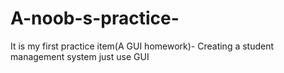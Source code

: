 # A-noob-s-practice-
It is my first practice item(A GUI homework)- Creating a student management system just use GUI 
